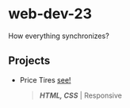 ﻿# web-dev-23
How everything synchronizes? <br>

## Projects
* Price Tires [see!](https://pricetires.netlify.app/)
  > ***HTML, CSS*** | Responsive
